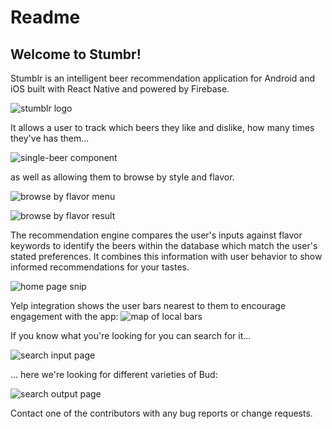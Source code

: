 # Readme

## Welcome to Stumbr!

Stumblr is an intelligent beer recommendation application for Android and iOS built with React Native and powered by Firebase.

![stumblr logo](style/StumblrLogo.png)

It allows a user to track which beers they like and dislike, how many times they've has them...

![single-beer component](style/interact_with_a_beer.jpg)

as well as allowing them to browse by style and flavor.

![browse by flavor menu](style/browse_by_flavor_input.png)

![browse by flavor result](style/browse_by_flavor_output.png)

The recommendation engine compares the user's inputs against flavor keywords to identify the beers within the database which match the user's stated preferences. It combines this information with user behavior to show informed recommendations for your tastes.

![home page snip](style/your_recent_and_favorite_beers.jpg)

Yelp integration shows the user bars nearest to them to encourage engagement with the app:
![map of local bars](style/map_of_nearby_bars.png)

If you know what you're looking for you can search for it...

![search input page](style/search_input.jpg)

... here we're looking for different varieties of Bud:

![search output page](style/search_output.png)

Contact one of the contributors with any bug reports or change requests.
